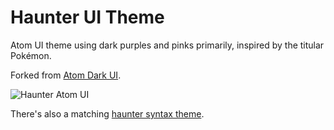 # Haunter UI Theme

Atom UI theme using dark purples and pinks primarily, inspired by the titular
Pokémon.

Forked from [Atom Dark UI](https://github.com/atom/atom-dark-ui).

![Haunter Atom UI](https://cloud.githubusercontent.com/assets/2191604/5403235/40edae62-8159-11e4-861f-0d375daaeb0e.png)

There's also a matching [haunter syntax theme](https://github.com/haunterio/haunter-atom-syntax).

